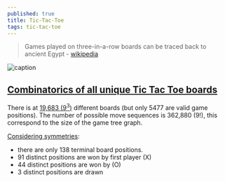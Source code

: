 ```yaml
---
published: true
title: Tic-Tac-Toe
tags: tic-tac-toe
---
```

> Games played on three-in-a-row boards can be traced back to ancient Egypt - [wikipedia](https://en.wikipedia.org/wiki/Tic-tac-toe)

![caption](https://upload.wikimedia.org/wikipedia/commons/thumb/1/1b/Tic-tac-toe-game-1.svg/958px-Tic-tac-toe-game-1.svg.png)

## [Combinatorics of all unique Tic Tac Toe boards](https://stackoverflow.com/questions/7466429/generate-a-list-of-all-unique-tic-tac-toe-boards)

There is at [19,683 ($9^3$)](https://en.wikipedia.org/wiki/Tic-tac-toe) different boards (but only 5477 are valid game positions). The number of possible move sequences is 362,880 ($9!$), this correspond to the size of the game tree graph.

[Considering symmetries](https://en.wikipedia.org/wiki/Tic-tac-toe#Combinatorics):
- there are only 138 terminal board positions. 
- 91 distinct positions are won by first player (X)
- 44 distinct positions are won by (O)
- 3 distinct positions are drawn




